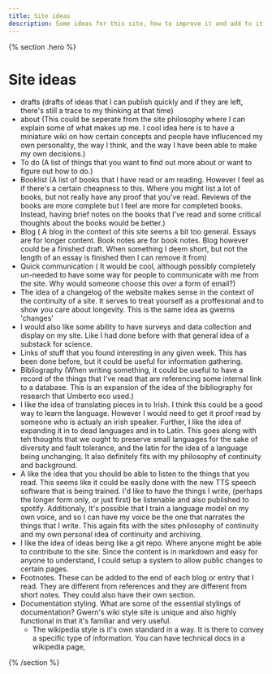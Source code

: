 ```yaml
---
title: Site ideas
description: Some ideas for this site, how to improve it and add to it.
---
```


{% section .hero %}
# Site ideas
- drafts (drafts of ideas that I can publish quickly and if they are left, there's still a trace to my thinking at that time)
- about (This could be seperate from the site philosophy where I can explain some of what makes up me. I cool idea here is to have a miniature wiki on how certain concepts and people have influcenced my own personality, the way I think, and the way I have been able to make my own decisions.)
- To do (A list of things that you want to find out more about or want to figure out how to do.)
- Booklist (A list of books that I have read or am reading. However I feel as if there's a certain cheapness to this. Where you might list a lot of books, but not really have any proof that you've read. Reviews of the books are more complete but I feel are more for completed books. Instead, having brief notes on the books that I've read and some critical thoughts about the books would be better.)
- Blog ( A blog in the context of this site seems a bit too general. Essays are for longer content. Book notes are for book notes. Blog however could be a finished draft. When something I deem short, but not the length of an essay is finished then I can remove it from)
- Quick communication ( It would be cool, although possibly completely un-needed to have some way for people to communicate with me from the site. Why would someone choose this over a form of email?)
- The idea of a changelog of the website makes sense in the context of the continuity of a site. It serves to treat yourself as a proffesional and to show you care about longevity. This is the same idea as gwerns 'changes'
- I would also like some ability to have surveys and data collection and display on my site. Like I had done before with that general idea of a substack for science.
- Links of stuff that you found interesting in any given week. This has been done before, but it could be useful for information gathering.
- Bibliography (When writing something, it could be useful to have a record of the things that I've read that are referencing some internal link to a database. This is an expansion of the idea of the bibliography for research that Umberto eco used.)
- I like the idea of translating pieces in to Irish. I think this could be a good way to learn the language. However I would need to get it proof read by someone who is actualy an irish speaker. Further, I like the idea of expanding it in to dead languages and in to Latin. This goes along with teh thoughts that we ought to preserve small languages for the sake of diversity and fault tolerance, and the latin for the idea of a language being unchanging. It also definitely fits with my philosophy of continuity and background.
- A like the idea that you should be able to listen to the things that you read. This seems like it could be easily done with the new TTS speech software that is being trained. I'd like to have the things I write, (perhaps the longer form only, or just first) be listenable and also published to spotify. Additionaly, It's possible that I train a language model on my own voice, and so I can have my voice be the one that narrates the things that I write. This again fits with the sites philosophy of continuity and my own personal idea of continuity and archiving.
- I like the idea of ideas being like a git repo. Where anyone might be able to contribute to the site. Since the content is in markdown and easy for anyone to understand, I could setup a system to allow public changes to certain pages.
- Footnotes. These can be added to the end of each blog or entry that I read. They are different from references and they are different from short notes. They could also have their own section.
- Documentation styling. What are some of the essential stylings of documentation? Gwern's wiki style site is unique and also highly functional in that it's familiar and very useful. 
    - The wikipedia style is it's own standard in a way. It is there to convey a specific type of information. You can have technical docs in a wikipedia page, 

{% /section %}